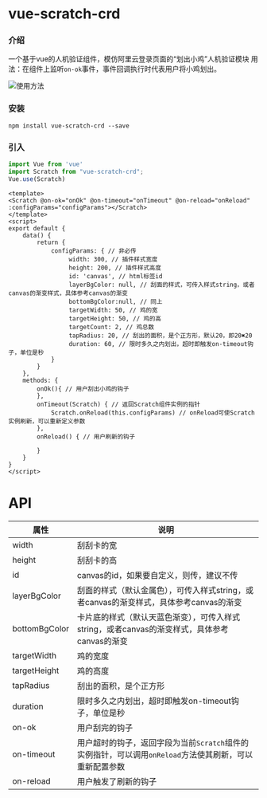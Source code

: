 # vue-scratch-crd

### 介绍
一个基于vue的人机验证组件，模仿阿里云登录页面的“划出小鸡”人机验证模块
用法：在组件上监听`on-ok`事件，事件回调执行时代表用户将小鸡划出。

![使用方法](https://ftp.bmp.ovh/imgs/2020/09/a19f92bc76d29a90.gif)

### 安装
```
npm install vue-scratch-crd --save
```
### 引入
```js
import Vue from 'vue'
import Scratch from "vue-scratch-crd";
Vue.use(Scratch)
```


```vue
<template>
<Scratch @on-ok="onOk" @on-timeout="onTimeout" @on-reload="onReload" :configParams="configParams"></Scratch>
</template>
<script>
export default {
    data() {
        return {
            configParams: { // 非必传
                 width: 300, // 插件样式宽度
                 height: 200, // 插件样式高度
                 id: 'canvas', // html标签id
                 layerBgColor: null, // 刮面的样式，可传入样式string，或者canvas的渐变样式，具体参考canvas的渐变
                 bottomBgColor:null, // 同上
                 targetWidth: 50, // 鸡的宽
                 targetHeight: 50, // 鸡的高
                 targetCount: 2, // 鸡总数
                 tapRadius: 20, // 刮出的面积，是个正方形，默认20，即20✖20
                 duration: 60, // 限时多久之内划出，超时即触发on-timeout钩子，单位是秒
            }
        }
    },
    methods: {
        onOk(){ // 用户刮出小鸡的钩子
        },
        onTimeout(Scratch) { // 返回Scratch组件实例的指针
            Scratch.onReload(this.configParams) // onReload可使Scratch实例刷新，可以重新定义参数
        },
        onReload() { // 用户刷新的钩子

        }
    }
}
</script>
```

# API

|  属性   | 说明  |
|  ----  | ----  |
| width  | 刮刮卡的宽 |
| height  | 刮刮卡的高 |
| id  | canvas的id，如果要自定义，则传，建议不传 |
| layerBgColor  | 刮面的样式（默认金属色），可传入样式string，或者canvas的渐变样式，具体参考canvas的渐变 |
| bottomBgColor  | 卡片底的样式（默认天蓝色渐变），可传入样式string，或者canvas的渐变样式，具体参考canvas的渐变 |
| targetWidth  | 鸡的宽度 |
| targetHeight  | 鸡的高度 |
| tapRadius  | 刮出的面积，是个正方形 |
| duration  | 限时多久之内划出，超时即触发on-timeout钩子，单位是秒 |
| on-ok  | 用户刮完的钩子 |
| on-timeout  | 用户超时的钩子，返回字段为当前`Scratch`组件的实例指针，可以调用`onReload`方法使其刷新，可以重新配置参数 |
| on-reload  | 用户触发了刷新的钩子 |
